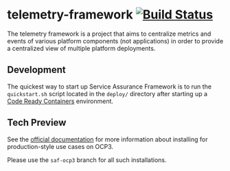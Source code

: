 # telemetry-framework  [![Build Status](https://travis-ci.org/redhat-service-assurance/telemetry-framework.svg?branch=master)](https://travis-ci.org/redhat-service-assurance/telemetry-framework)

The telemetry framework is a project that aims to centralize metrics and events
of various platform components (not applications) in order to provide a
centralized view of multiple platform deployments.

## Development

The quickest way to start up Service Assurance Framework is to run the
`quickstart.sh` script located in the `deploy/` directory after starting up a
[Code Ready Containers](https://github.com/code-ready/crc) environment.

## Tech Preview
See the [official
documentation](https://redhat-service-assurance.github.io/saf-documentation)
for more information about installing for production-style use cases on OCP3.

Please use the `saf-ocp3` branch for all such installations. 
